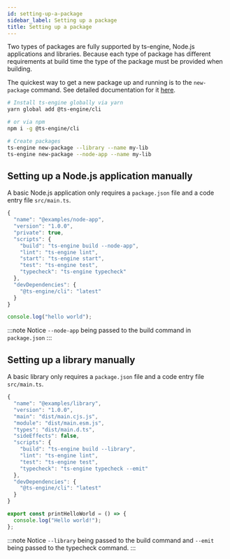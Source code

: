 ```yaml
---
id: setting-up-a-package
sidebar_label: Setting up a package
title: Setting up a package
---
```


Two types of packages are fully supported by ts-engine, Node.js applications and libraries. Because each type of package has different requirements at build time the type of the package must be provided when building.

The quickest way to get a new package up and running is to the `new-package` command. See detailed documentation for it [here](./new-package).

```sh
# Install ts-engine globally via yarn
yarn global add @ts-engine/cli

# or via npm
npm i -g @ts-engine/cli

# Create packages
ts-engine new-package --library --name my-lib
ts-engine new-package --node-app --name my-lib
```

## Setting up a Node.js application manually

A basic Node.js application only requires a `package.json` file and a code entry file `src/main.ts`.

```ts title="package.json"
{
  "name": "@examples/node-app",
  "version": "1.0.0",
  "private": true,
  "scripts": {
    "build": "ts-engine build --node-app",
    "lint": "ts-engine lint",
    "start": "ts-engine start",
    "test": "ts-engine test",
    "typecheck": "ts-engine typecheck"
  },
  "devDependencies": {
    "@ts-engine/cli": "latest"
  }
}
```

```ts title="src/main.ts"
console.log("hello world");
```

:::note
Notice `--node-app` being passed to the build command in `package.json`
:::

## Setting up a library manually

A basic library only requires a `package.json` file and a code entry file `src/main.ts`.

```ts title="package.json"
{
  "name": "@examples/library",
  "version": "1.0.0",
  "main": "dist/main.cjs.js",
  "module": "dist/main.esm.js",
  "types": "dist/main.d.ts",
  "sideEffects": false,
  "scripts": {
    "build": "ts-engine build --library",
    "lint": "ts-engine lint",
    "test": "ts-engine test",
    "typecheck": "ts-engine typecheck --emit"
  },
  "devDependencies": {
    "@ts-engine/cli": "latest"
  }
}
```

```ts title="src/main.ts"
export const printHelloWorld = () => {
  console.log("Hello world!");
};
```

:::note
Notice `--library` being passed to the build command and `--emit` being passed to the typecheck command.
:::
